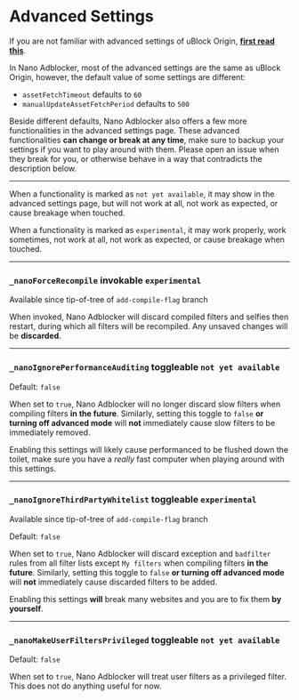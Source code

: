 # Advanced Settings

If you are not familiar with advanced settings of uBlock Origin, 
[**first read this**](https://github.com/gorhill/uBlock/wiki/Advanced-settings). 

In Nano Adblocker, most of the advanced settings are the same as uBlock Origin, however, the default value of some settings are 
different: 
- `assetFetchTimeout` defaults to `60`
- `manualUpdateAssetFetchPeriod` defaults to `500`

Beside different defaults, Nano Adblocker also offers a few more functionalities in the advanced settings page. These advanced 
functionalities **can change or break at any time**, make sure to backup your settings if you want to play around with them. Please 
open an issue when they break for you, or otherwise behave in a way that contradicts the description below. 

---

When a functionality is marked as `not yet available`, it may show in the advanced settings page, but will not work at all, not 
work as expected, or cause breakage when touched. 

When a functionality is marked as `experimental`, it may work properly, work sometimes, not work at all, not work as expected, or 
cause breakage when touched. 

---

### `_nanoForceRecompile` invokable `experimental`

Available since tip-of-tree of `add-compile-flag` branch

When invoked, Nano Adblocker will discard compiled filters and selfies then restart, during which all filters will be recompiled. 
Any unsaved changes will be **discarded**. 

---

### `_nanoIgnorePerformanceAuditing` toggleable `not yet available`

Default: `false`

When set to `true`, Nano Adblocker will no longer discard slow filters when compiling filters **in the future**. Similarly, setting 
this toggle to `false` **or turning off advanced mode** will **not** immediately cause slow filters to be immediately removed. 

Enabling this settings will likely cause performanced to be flushed down the toilet, make sure you have a *really* fast computer when 
playing around with this settings. 

---

### `_nanoIgnoreThirdPartyWhitelist` toggleable `experimental`

Available since tip-of-tree of `add-compile-flag` branch

Default: `false`

When set to `true`, Nano Adblocker will discard exception and `badfilter` rules from all filter lists except `My filters` when 
compiling filters **in the future**. Similarly, setting this toggle to `false` **or turning off advanced mode** will **not** 
immediately cause discarded filters to be added. 

Enabling this settings **will** break many websites and you are to fix them **by yourself**. 

---

### `_nanoMakeUserFiltersPrivileged` toggleable `not yet available`

Default: `false`

When set to `true`, Nano Adblocker will treat user filters as a privileged filter. This does not do anything useful for now. 
